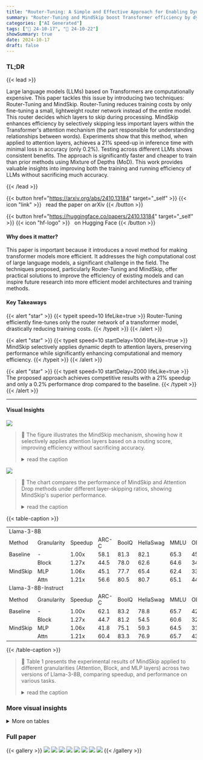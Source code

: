 ```yaml
---
title: "Router-Tuning: A Simple and Effective Approach for Enabling Dynamic-Depth in Transformers"
summary: "Router-Tuning and MindSkip boost Transformer efficiency by dynamically skipping less crucial layers, achieving a 21% speedup with minimal performance loss."
categories: ["AI Generated"]
tags: ["🔖 24-10-17", "🤗 24-10-22"]
showSummary: true
date: 2024-10-17
draft: false
---
```


### TL;DR


{{< lead >}}

Large language models (LLMs) based on Transformers are computationally expensive.  This paper tackles this issue by introducing two techniques: Router-Tuning and MindSkip. Router-Tuning reduces training costs by only fine-tuning a small, lightweight router network instead of the entire model.  This router decides which layers to skip during processing. MindSkip enhances efficiency by selectively skipping less important layers within the Transformer's attention mechanism (the part responsible for understanding relationships between words). Experiments show that this method, when applied to attention layers, achieves a 21% speed-up in inference time with minimal loss in accuracy (only 0.2%).  Testing across different LLMs shows consistent benefits. The approach is significantly faster and cheaper to train than prior methods using Mixture of Depths (MoD). This work provides valuable insights into improving both the training and running efficiency of LLMs without sacrificing much accuracy.

{{< /lead >}}


{{< button href="https://arxiv.org/abs/2410.13184" target="_self" >}}
{{< icon "link" >}} &nbsp; read the paper on arXiv
{{< /button >}}

{{< button href="https://huggingface.co/papers/2410.13184" target="_self" >}}
{{< icon "hf-logo" >}} &nbsp; on Hugging Face
{{< /button >}}

#### Why does it matter?
This paper is important because it introduces a novel method for making transformer models more efficient.  It addresses the high computational cost of large language models, a significant challenge in the field. The techniques proposed, particularly Router-Tuning and MindSkip, offer practical solutions to improve the efficiency of existing models and can inspire future research into more efficient model architectures and training methods.
#### Key Takeaways

{{< alert "star" >}}
{{< typeit speed=10 lifeLike=true >}} Router-Tuning efficiently fine-tunes only the router network of a transformer model, drastically reducing training costs. {{< /typeit >}}
{{< /alert >}}

{{< alert "star" >}}
{{< typeit speed=10 startDelay=1000 lifeLike=true >}} MindSkip selectively applies dynamic depth to attention layers, preserving performance while significantly enhancing computational and memory efficiency. {{< /typeit >}}
{{< /alert >}}

{{< alert "star" >}}
{{< typeit speed=10 startDelay=2000 lifeLike=true >}} The proposed approach achieves competitive results with a 21% speedup and only a 0.2% performance drop compared to the baseline. {{< /typeit >}}
{{< /alert >}}

------
#### Visual Insights



![](figures/figures_2_0.png)

> 🔼 The figure illustrates the MindSkip mechanism, showing how it selectively applies attention layers based on a routing score, improving efficiency without sacrificing accuracy.
> <details>
> <summary>read the caption</summary>
> Figure 1: Overview of MindSkip. For simplicity, LayerNorm before Attention is omitted. Unlike traditional Attention, MindSkip processes the input only when the routing score R(x) ≥ τ. During Router-Tuning, only the Router is trainable to enable dynamic depth.
> </details>





![](charts/charts_4_0.png)

> 🔼 The chart compares the performance of MindSkip and Attention Drop methods under different layer-skipping ratios, showing MindSkip's superior performance.
> <details>
> <summary>read the caption</summary>
> Figure 2: Comparison with Attention Drop under the same skipping ratios.
> </details>





{{< table-caption >}}
<table id='1' style='font-size:14px'><tr><td colspan="12">Llama-3-8B</td></tr><tr><td>Method</td><td>Granularity</td><td>Speedup</td><td>ARC-C</td><td>BoolQ</td><td>HellaSwag</td><td>MMLU</td><td>OBQA</td><td>PIQA</td><td>RTE</td><td>WinoGrande</td><td>Avg.</td></tr><tr><td>Baseline</td><td>-</td><td>1.00x</td><td>58.1</td><td>81.3</td><td>82.1</td><td>65.3</td><td>45.0</td><td>80.5</td><td>67.2</td><td>77.7</td><td>69.7</td></tr><tr><td rowspan="3">MindSkip</td><td>Block</td><td>1.27x</td><td>44.5</td><td>78.0</td><td>62.6</td><td>64.6</td><td>34.2</td><td>70.3</td><td>65.3</td><td>71.2</td><td>61.3</td></tr><tr><td>MLP</td><td>1.06x</td><td>45.1</td><td>77.7</td><td>65.4</td><td>62.4</td><td>33.4</td><td>71.6</td><td>66.4</td><td>72.1</td><td>61.8</td></tr><tr><td>Attn</td><td>1.21x</td><td>56.6</td><td>80.5</td><td>80.7</td><td>65.1</td><td>44.6</td><td>80.5</td><td>69.7</td><td>77.7</td><td>69.4</td></tr><tr><td colspan="12">Llama-3-8B-Instruct</td></tr><tr><td>Method</td><td>Granularity</td><td>Speedup</td><td>ARC-C</td><td>BoolQ</td><td>HellaSwag</td><td>MMLU</td><td>OBQA</td><td>PIQA</td><td>RTE</td><td>WinoGrande</td><td>Avg.</td></tr><tr><td>Baseline</td><td>-</td><td>1.00x</td><td>62.1</td><td>83.2</td><td>78.8</td><td>65.7</td><td>42.8</td><td>78.7</td><td>67.5</td><td>75.9</td><td>69.3</td></tr><tr><td rowspan="3">MindSkip</td><td>Block</td><td>1.27x</td><td>44.7</td><td>81.2</td><td>54.5</td><td>60.6</td><td>32.4</td><td>64.6</td><td>67.1</td><td>64.8</td><td>58.7</td></tr><tr><td>MLP</td><td>1.06x</td><td>41.8</td><td>75.1</td><td>59.3</td><td>64.5</td><td>31.2</td><td>68.2</td><td>66.7</td><td>68.8</td><td>59.5</td></tr><tr><td>Attn</td><td>1.21x</td><td>60.4</td><td>83.3</td><td>76.9</td><td>65.7</td><td>43.0</td><td>78.2</td><td>68.2</td><td>76.9</td><td>69.1</td></tr></table>{{< /table-caption >}}

> 🔼 Table 1 presents the experimental results of MindSkip applied to different granularities (Attention, Block, and MLP layers) across two versions of Llama-3-8B, comparing speedup, and performance on various tasks.
> <details>
> <summary>read the caption</summary>
> Table 1: Experimental results of MindSkip deployed at different granularities. While MindSkip is primarily applied to Attention layers, we also evaluate its performance on Block and MLP layers for comparison. The number of skippable layers is constrained to 16, and the overall capacity of MindSkip is 50%.
> </details>



### More visual insights




<details>
<summary>More on tables
</summary>


{{< table-caption >}}
<table id='1' style='font-size:14px'><tr><td>Dataset</td><td>HellaSwag</td><td>MMLU</td><td>OBQA</td><td>WinoGrande</td><td>Avg.</td></tr><tr><td>Baseline</td><td>82.1</td><td>65.3</td><td>45.0</td><td>77.7</td><td>67.5</td></tr><tr><td>Alpaca</td><td>79.8</td><td>62.2</td><td>43.8</td><td>77.4</td><td>65.8</td></tr><tr><td>Evol-Instruct</td><td>80.4</td><td>64.0</td><td>44.4</td><td>77.6</td><td>66.6</td></tr><tr><td>ShareGPT</td><td>80.6</td><td>63.3</td><td>45.4</td><td>76.7</td><td>66.5</td></tr><tr><td>Llama-Pro</td><td>80.7</td><td>65.1</td><td>44.6</td><td>77.7</td><td>67.0</td></tr></table>{{< /table-caption >}}
> 🔼 {{ table.description }}
> <details>
> <summary>read the caption</summary>
> {{ table.caption }}
> </details>


> Table 1 shows the experimental results of applying MindSkip at different granularities (Block, MLP, and Attention layers) on Llama-3-8B and Llama-3-8B-Instruct models, comparing speedup and performance metrics.


{{< table-caption >}}
<table id='4' style='font-size:14px'><tr><td>Task</td><td>Number of few-shot</td><td>Metric</td></tr><tr><td>BoolQ</td><td>0</td><td>Accuracy</td></tr><tr><td>RTE</td><td>0</td><td>Accuracy</td></tr><tr><td>OBQA</td><td>0</td><td>Accuracy (Norm)</td></tr><tr><td>PIQA</td><td>0</td><td>Accuracy (Norm)</td></tr><tr><td>MMLU</td><td>5</td><td>Accuracy</td></tr><tr><td>WinoGrande</td><td>5</td><td>Accuracy</td></tr><tr><td>GSM8K</td><td>5</td><td>Exact Match</td></tr><tr><td>HellaSwag</td><td>10</td><td>Accuracy (Norm)</td></tr><tr><td>ARC-C</td><td>25</td><td>Accuracy (Norm)</td></tr></table>{{< /table-caption >}}
> 🔼 {{ table.description }}
> <details>
> <summary>read the caption</summary>
> {{ table.caption }}
> </details>


> Table 1 presents the experimental results of MindSkip applied to different layers (Attention, Block, MLP) of two Llama models, showing speedup and performance across various tasks.


</details>


### Full paper

{{< gallery >}}
<img src="paper_images/1.png" class="grid-w50 md:grid-w33 xl:grid-w25" />
<img src="paper_images/2.png" class="grid-w50 md:grid-w33 xl:grid-w25" />
<img src="paper_images/3.png" class="grid-w50 md:grid-w33 xl:grid-w25" />
<img src="paper_images/4.png" class="grid-w50 md:grid-w33 xl:grid-w25" />
<img src="paper_images/5.png" class="grid-w50 md:grid-w33 xl:grid-w25" />
<img src="paper_images/6.png" class="grid-w50 md:grid-w33 xl:grid-w25" />
<img src="paper_images/7.png" class="grid-w50 md:grid-w33 xl:grid-w25" />
<img src="paper_images/8.png" class="grid-w50 md:grid-w33 xl:grid-w25" />
{{< /gallery >}}